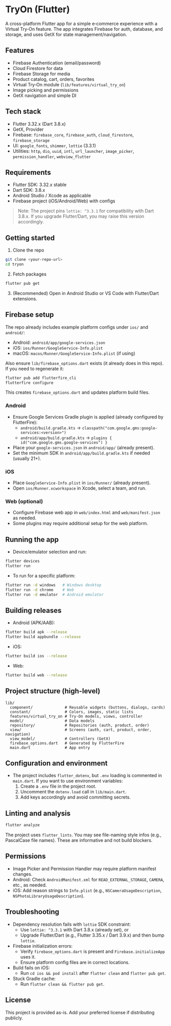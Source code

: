 # TryOn (Flutter)

A cross-platform Flutter app for a simple e‑commerce experience with a Virtual Try‑On feature. The app integrates Firebase for auth, database, and storage, and uses GetX for state management/navigation.

## Features
- Firebase Authentication (email/password)
- Cloud Firestore for data
- Firebase Storage for media
- Product catalog, cart, orders, favorites
- Virtual Try‑On module (`lib/features/virtual_try_on`)
- Image picking and permissions
- GetX navigation and simple DI

## Tech stack
- Flutter 3.32.x (Dart 3.8.x)
- GetX, Provider
- Firebase: `firebase_core`, `firebase_auth`, `cloud_firestore`, `firebase_storage`
- UI: `google_fonts`, `shimmer`, `lottie` (3.3.1)
- Utilities: `http`, `dio`, `uuid`, `intl`, `url_launcher`, `image_picker`, `permission_handler`, `webview_flutter`

## Requirements
- Flutter SDK: 3.32.x stable
- Dart SDK: 3.8.x
- Android Studio / Xcode as applicable
- Firebase project (iOS/Android/Web) with configs

> Note: The project pins `lottie: ^3.3.1` for compatibility with Dart 3.8.x. If you upgrade Flutter/Dart, you may raise this version accordingly.

## Getting started
1. Clone the repo
```bash
git clone <your-repo-url>
cd tryon
```
2. Fetch packages
```bash
flutter pub get
```
3. (Recommended) Open in Android Studio or VS Code with Flutter/Dart extensions.

## Firebase setup
The repo already includes example platform configs under `ios/` and `android/`:
- Android: `android/app/google-services.json`
- iOS: `ios/Runner/GoogleService-Info.plist`
- macOS: `macos/Runner/GoogleService-Info.plist` (if using)

Also ensure `lib/firebase_options.dart` exists (it already does in this repo). If you need to regenerate it:
```bash
flutter pub add flutterfire_cli
flutterfire configure
```
This creates `firebase_options.dart` and updates platform build files.

### Android
- Ensure Google Services Gradle plugin is applied (already configured by FlutterFire):
  - `android/build.gradle.kts` → `classpath("com.google.gms:google-services:<version>")`
  - `android/app/build.gradle.kts` → `plugins { id("com.google.gms.google-services") }`
- Place your `google-services.json` in `android/app/` (already present).
- Set the minimum SDK in `android/app/build.gradle.kts` if needed (usually 21+).

### iOS
- Place `GoogleService-Info.plist` in `ios/Runner/` (already present).
- Open `ios/Runner.xcworkspace` in Xcode, select a team, and run.

### Web (optional)
- Configure Firebase web app in `web/index.html` and `web/manifest.json` as needed.
- Some plugins may require additional setup for the web platform.

## Running the app
- Device/emulator selection and run:
```bash
flutter devices
flutter run
```
- To run for a specific platform:
```bash
flutter run -d windows   # Windows desktop
flutter run -d chrome    # Web
flutter run -d emulator  # Android emulator
```

## Building releases
- Android (APK/AAB):
```bash
flutter build apk --release
flutter build appbundle --release
```
- iOS:
```bash
flutter build ios --release
```
- Web:
```bash
flutter build web --release
```

## Project structure (high-level)
```
lib/
  component/              # Reusable widgets (buttons, dialogs, cards)
  constant/               # Colors, images, static lists
  features/virtual_try_on # Try‑On models, views, controller
  model/                  # Data models
  repository/             # Repositories (auth, product, order)
  view/                   # Screens (auth, cart, product, order, navigation)
  view_model/             # Controllers (GetX)
  firebase_options.dart   # Generated by FlutterFire
  main.dart               # App entry
```

## Configuration and environment
- The project includes `flutter_dotenv`, but `.env` loading is commented in `main.dart`. If you want to use environment variables:
  1. Create a `.env` file in the project root.
  2. Uncomment the `dotenv.load` call in `lib/main.dart`.
  3. Add keys accordingly and avoid committing secrets.

## Linting and analysis
```bash
flutter analyze
```
The project uses `flutter_lints`. You may see file-naming style infos (e.g., PascalCase file names). These are informative and not build blockers.

## Permissions
- Image Picker and Permission Handler may require platform manifest changes.
- Android: Check `AndroidManifest.xml` for `READ_EXTERNAL_STORAGE`, `CAMERA`, etc., as needed.
- iOS: Add reason strings to `Info.plist` (e.g., `NSCameraUsageDescription`, `NSPhotoLibraryUsageDescription`).

## Troubleshooting
- Dependency resolution fails with `lottie` SDK constraint:
  - Use `lottie: ^3.3.1` with Dart 3.8.x (already set), or
  - Upgrade Flutter/Dart (e.g., Flutter 3.35.x / Dart 3.9.x) and then bump `lottie`.
- Firebase initialization errors:
  - Verify `firebase_options.dart` is present and `Firebase.initializeApp` uses it.
  - Ensure platform config files are in correct locations.
- Build fails on iOS:
  - Run `cd ios && pod install` after `flutter clean` and `flutter pub get`.
- Stuck Gradle cache:
  - Run `flutter clean && flutter pub get`.

## License
This project is provided as-is. Add your preferred license if distributing publicly.

